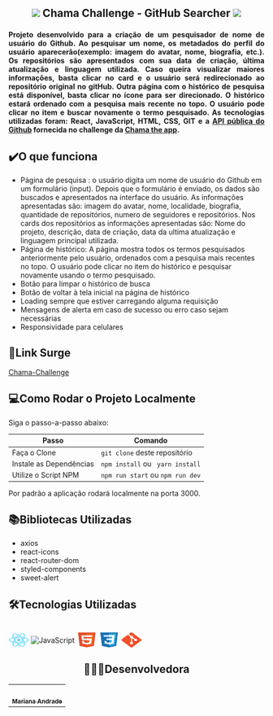 <h2 align="center">  

<img width="2%" src=https://user-images.githubusercontent.com/111194226/200615305-da1c1989-5dd9-4666-af44-785a21f41aab.png /> Chama Challenge - GitHub Searcher <img width="2%" src=https://user-images.githubusercontent.com/111194226/200615305-da1c1989-5dd9-4666-af44-785a21f41aab.png />

</h2>



<h4 align="justify"> 

Projeto desenvolvido para a criação de um pesquisador de nome de usuário do Github. Ao pesquisar um nome, os metadados do perfil do usuário aparecerão(exemplo: imagem do avatar, nome, biografia, etc.). Os repositórios são apresentados com sua data de criação, última atualização e linguagem utilizada. Caso queira visualizar maiores informações, basta clicar no card e o usuário será redirecionado ao repositório original no gitHub. Outra página com o histórico de pesquisa está disponível, basta clicar no ícone para ser direcionado. O histórico estará ordenado com a pesquisa mais recente no topo. O usuário pode clicar no item e buscar novamente o termo pesquisado. As tecnologias utilizadas foram: React, JavaScript, HTML, CSS, GIT e a [API pública do Github](https://docs.github.com/en/rest/overview/endpoints-available-for-github-apps#users) fornecida no challenge da [Chama the app](https://github.com/chamatheapp/chama-frontend-assignment). 


</h4>


## ✔️O que funciona

- Página de pesquisa : o usuário digita um nome de usuário do Github em um formulário (input). Depois que o formulário é enviado, os dados são buscados e apresentados na interface do usuário. As informações apresentadas são: imagem do avatar, nome, localidade, biografia, quantidade de repositórios, numero de seguidores e repositórios. Nos cards dos repositórios as informações apresentadas são: Nome do projeto, descrição, data de criação, data da ultima atualização e linguagem principal utilizada.
- Página de histórico: A página mostra todos os termos pesquisados anteriormente pelo usuário, ordenados com a pesquisa mais recentes no topo. O usuário pode clicar no item do histórico e pesquisar novamente usando o termo pesquisado.
- Botão para limpar o histórico de busca 
- Botão de voltar à tela inicial na página de histórico
- Loading  sempre que estiver carregando alguma requisição
- Mensagens de alerta em caso de sucesso ou erro caso sejam necessárias
- Responsividade para celulares

## 🔗Link Surge  

[Chama-Challenge](https://mari-chama-challenge.surge.sh/)

<h2> 💻Como Rodar o Projeto Localmente </h2>

Siga o passo-a-passo abaixo:

| Passo                     | Comando            |
| ------------------------- | ------------------ |
| Faça o Clone              | `git clone`  deste repositório |
| Instale as Dependências   | `npm install`  ou  ` yarn install` |
| Utilize o Script NPM  | `npm run start`  ou  `npm run dev` |

Por padrão a aplicação rodará localmente na porta 3000.

## 📚Bibliotecas Utilizadas

- axios
- react-icons
- react-router-dom
- styled-components
- sweet-alert

<h2 id="tecnologias">🛠Tecnologias Utilizadas</h2>
 <div style="display: inline_block"><br>
  <img align="center" alt="React" height="30" width="40" src="https://raw.githubusercontent.com/devicons/devicon/master/icons/react/react-original.svg">
      <img align="center" alt="JavaScript" height="30" width="40" src="https://cdn.jsdelivr.net/gh/devicons/devicon/icons/javascript/javascript-original.svg">
  <img align="center" alt="HTML" height="30" width="40" src="https://raw.githubusercontent.com/devicons/devicon/master/icons/html5/html5-original.svg">
  <img align="center" alt="CSS" height="30" width="40" src="https://raw.githubusercontent.com/devicons/devicon/master/icons/css3/css3-original.svg">
  <img align="center" alt="Git" height="30" width="40" src="https://raw.githubusercontent.com/devicons/devicon/master/icons/git/git-original.svg"> 
</div>

<h2 align="center"> 
 👩🏻‍💻Desenvolvedora 
</h2>

<table align="center">
  <tr>
    </td> <td align="center"><a href="https://www.linkedin.com/in/mariandr4de/"><img style="border-radius: 50%;" src="https://avatars.githubusercontent.com/u/104591781?v=4" width="100px;" alt=""/><br /><sub><b>Mariana Andrade</b></sub></a> 
  </tr>
</table>
